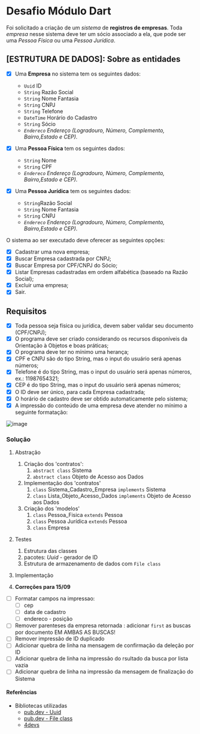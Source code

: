 # Desafio Módulo Dart

Foi solicitado a criação de um *sistema* de **registros de empresas**.
Toda *empresa* nesse sistema deve ter um sócio associado a ela, que pode ser uma *Pessoa Física* ou uma *Pessoa Jurídica*.

## [ESTRUTURA DE DADOS]: Sobre as entidades

- [x] Uma **Empresa** no sistema tem os seguintes dados:
  - `Uuid` ID
  - `String` Razão Social
  - `String` Nome Fantasia
  - `String` CNPJ
  - `String` Telefone
  - `DateTime` Horário do Cadastro
  - `String` Sócio
  - *`Endereco` Endereço (Logradouro, Número, Complemento, Bairro,Estado e CEP).*

- [x] Uma **Pessoa Física** tem os seguintes dados:
  - `String` Nome
  - `String` CPF
  - *`Endereco` Endereço (Logradouro, Número, Complemento, Bairro,Estado e CEP).*

- [x] Uma **Pessoa Jurídica** tem os seguintes dados:
  - `String`Razão Social
  - `String` Nome Fantasia
  - `String` CNPJ
  - *`Endereco` Endereço (Logradouro, Número, Complemento, Bairro,Estado e CEP).*

O sistema ao ser executado deve oferecer as seguintes opções:

- [x] Cadastrar uma nova empresa;
- [x] Buscar Empresa cadastrada por CNPJ;
- [x] Buscar Empresa por CPF/CNPJ do Sócio;
- [x] Listar Empresas cadastradas em ordem alfabética (baseado na Razão Social);
- [x] Excluir uma empresa;
- [x] Sair.

## Requisitos

- [x] Toda pessoa seja física ou jurídica, devem saber validar seu
documento (CPF/CNPJ);
- [x] O programa deve ser criado considerando os recursos disponíveis da
Orientação à Objetos e boas práticas;
- [x] O programa deve ter no mínimo uma herança;
- [x] CPF e CNPJ são do tipo String, mas o input do usuário será apenas
números;
- [x] Telefone é do tipo String, mas o input do usuário será apenas
números, ex.: 11987654321;
- [x] CEP é do tipo String, mas o input do usuário será apenas números;
- [x] O ID deve ser único, para cada Empresa cadastrada;
- [x] O horário de cadastro deve ser obtido automaticamente pelo sistema;
- [x] A impressão do conteúdo de uma empresa deve atender no mínimo a
seguinte formatação:

![image](https://i.imgur.com/rxxhn4U.png)

### Solução

1. Abstração
   1. Criação dos 'contratos':
      1. ``abstract class`` Sistema
      2. ``abstract class`` Objeto de Acesso aos Dados
   2. Implementação dos 'contratos'
      1. ``class`` Sistema_Cadastro_Empresa ``implements`` Sistema
      2. ``class`` Lista_Objeto_Acesso_Dados ``implements`` Objeto de Acesso aos Dados
   3. Criação dos 'modelos'
      1. ``class`` Pessoa_Fisica ``extends`` Pessoa
      2. ``class`` Pessoa Jurídica ``extends`` Pessoa
      3. ``class`` Empresa
2. Testes
   1. Estrutura das classes
   2. pacotes: *Uuid* - gerador de ID
   3. Estrutura de armazenamento de dados com ``File class``
3. Implementação

4. **Correções para 15/09**

- [ ] Formatar campos na impressao:
  - [ ] cep
  - [ ] data de cadastro
  - [ ] endereco - posição
- [ ] Remover parenteses da empresa retornada : adicionar ``first`` as buscas por documento EM AMBAS AS BUSCAS!
- [ ] Remover impressão de ID duplicado
- [ ] Adicionar quebra de linha na mensagem de confirmação da deleção por ID
- [ ] Adicionar quebra de linha na impressão do rsultado da busca por lista vazia
- [ ] Adicionar quebra de linha na impressão da mensagem de finalização do Sistema

#### Referências

- Bibliotecas utilizadas
  - [pub.dev - Uuid](https://pub.dev/packages/uuid)
  - [pub.dev - File class](https://api.dart.dev/stable/2.18.0/dart-io/File-class.html)
  - [4devs](https://www.4devs.com.br/)
